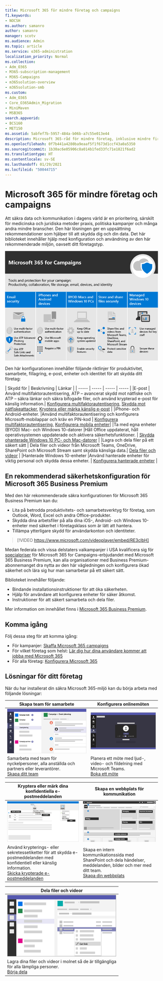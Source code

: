 ```yaml
---
title: Microsoft 365 för mindre företag och campaigns
f1.keywords:
- NOCSH
ms.author: samanro
author: samanro
manager: scotv
ms.audience: Admin
ms.topic: article
ms.service: o365-administration
localization_priority: Normal
ms.collection:
- Adm_O365
- M365-subscription-management
- M365-Campaigns
- m365solution-overview
- m365solution-smb
ms.custom:
- Adm_O365
- Core_O365Admin_Migration
- MiniMaven
- MSB365
search.appverid:
- BCS160
- MET150
ms.assetid: 5abfef7b-5957-484a-b06b-a7c55e013e44
description: Microsoft 365-råd för mindre företag, inklusive mindre firmor, metoder och politiska kampanjer.
ms.openlocfilehash: 0f7b441a4280ba9eaaf5f1f673d1ccf43a0a5350
ms.sourcegitcommit: 1b30ac6e05906c8a014b1fed33fc71e1821f6ad2
ms.translationtype: HT
ms.contentlocale: sv-SE
ms.lasthandoff: 01/29/2021
ms.locfileid: "50044715"
---
```

<a name="microsoft-365-for-smaller-businesses-and-campaigns"></a>Microsoft 365 för mindre företag och campaigns
===========================

Att säkra data och kommunikation i dagens värld är en prioritering, särskilt för medicinska och juridiska metoder praxis, politiska kampanjer och många andra mindre branscher. Den här lösningen ger en uppsättning rekommendationer som hjälper till att skydda dig och din data. Det här biblioteket innehåller hjälp med konfiguration och användning av den här rekommenderade miljön, oavsett ditt företagstyp.


![Microsoft 365 Business Premium skyddar dina produktivitetsverktyg, samarbetsverktyg, fillagring, e-post, enheter och identiteter](../media/M365-WhatIsIt-SecurityFocus.png)

Den här konfigurationen innehåller följande riktlinjer för produktivitet, samarbete, fillagring, e-post, enheter och identitet för att skydda ditt företag:

| Skydd för | Beskrivning | Länkar |
| ----- | ----- | ----- | ----- |
|E-post | Använd multifaktorautentisering, ATP – avancerat skydd mot nätfiske och ATP – säkra länkar och säkra bifogade filer, och använd krypterad e-post för känslig information.| [Konfigurera multifaktorautentisering](m365-campaigns-multifactor-authenication.md), [Skydda mot nätfiskeattacker](m365-campaigns-phishing-and-attacks.md), [Kryptera eller märka känslig e-post](send-encrypted-email.md) |
|iPhone- och Android-enheter. |Använd multifaktorautentisering och konfigurera Microsoft-mobilappar och kräv en PIN-kod | [Konfigurera multifaktorautentisering](m365-campaigns-multifactor-authenication.md), [Konfigurera mobila enheter](../business/set-up-mobile-devices.md?toc=/microsoft-365/campaigns/toc.json)|
|Ta med egna enheter (BYOD) Mac- och Windows 10-datorer |Håll Office uppdaterat, håll operativsystemen uppdaterade och aktivera säkerhetsfunktioner. | [Skydda ohanterade Windows 10 PC- och Mac-datorer](m365-campaigns-protect-pcs-macs.md) |
|Lagra och dela filer på ett säkert sätt | Dela filer och videor från Microsoft Teams, OneDrive, SharePoint och Microsoft Stream samt skydda känsliga data.| [Dela filer och videor](share-files-and-videos.md) |
|Hanterade Windows 10-enheter |Använd hanterade enheter för viktig personal och skydda dessa enheter. | [Konfigurera hanterade enheter](../business/set-up-windows-devices.md?toc=/microsoft-365/campaigns/toc.json) |

<a name="a-recommended-security-configuration-for-microsoft-365-business-premium"></a>En rekommenderad säkerhetskonfiguration för Microsoft 365 Business Premium
------------------------------------

Med den här rekommenderade säkra konfigurationen för Microsoft 365 Business Premium kan du:

- Lita på betrodda produktivitets- och samarbetsverktyg för företag, som Outlook, Word, Excel och andra Office-produkter.
- Skydda dina arbetsfiler på alla dina iOS-, Android- och Windows 10-enheter med säkerhet i företagsklass som är lätt att hantera.
- Tillämpa ytterligare skydd för användarkonton och identiteter.

> [!VIDEO https://www.microsoft.com/videoplayer/embed/RE3clbH]

Medan federala och vissa delstaters valkampanjer i USA kvalificera sig för [specialpriser](get-microsoft-365-campaigns.md) för Microsoft 365 for Campaigns-erbjudandet med Microsoft 365 Business Premium, kan alla organisationer med Business Premium-abonnemanget dra nytta av den här vägledningen och konfigurera ökad säkerhet och lära sig hur man samarbetar på ett säkert sätt.

Biblioteket innehåller följande:

- Bindande installationsinstruktioner för att öka säkerheten.
- Hjälp för användare att konfigurera enheter för säker åtkomst.
- Instruktioner för att säkert samarbeta och dela filer.

Mer information om innehållet finns i [Microsoft 365 Business Premium](https://www.microsoft.com/microsoft-365/business).

<a name="get-started"></a>Komma igång
--------------------------

Följ dessa steg för att komma igång:

- För kampanjer: [Skaffa Microsoft 365 campaigns](get-microsoft-365-campaigns.md)
- För vilket företag som helst: [Lär dig hur dina användare kommer att jobba med Microsoft 365](m365-campaigns-users.md)
- För alla företag: [Konfigurera Microsoft 365](microsoft-365-campaigns-setup-overview.md)

<a name="solutions-for-your-business"></a>Lösningar för ditt företag
--------------------------

När du har installerat din säkra Microsoft 365-miljö kan du börja arbeta med följande lösningar:

| Skapa team för samarbete | Konfigurera onlinemöten |
| ------------- | ------------- |
| ![en SharePoint-kommunikationswebbplats](../media/sm-m365-democracy-teams-collab.png) | ![ett onlinemöte](../media/m365-democracy-teams-meetings.png) |
| Samarbeta med team för nyckelpersoner, alla anställda och partners eller leverantörer.<br>[Skapa ditt team](create-teams-for-collaboration.md) | Planera ett möte med ljud-, video- och fildelning med Microsoft Teams.<br>[Boka ett möte](set-up-meetings.md) |

| Kryptera eller märk dina konfidentiella e-postmeddelanden | Skapa en webbplats för kommunikation |
| ------------- | ------------- |
| ![Krypterad och etiketterad e-postmeddelande](../media/sm-m365-campaign-email-encrypt.png) | ![en SharePoint-kommunikationswebbplats](../media/sm-m365-democracy-comms-site.png) |
| Använd krypterings- eller sekretessetiketter för att skydda e-postmeddelanden med konfidentiell eller känslig information.<br>[Skicka krypterade e-postmeddelanden](send-encrypted-email.md) | Skapa en intern kommunikationssida med SharePoint och dela händelser, meddelanden, bilder och mer med ditt team.<br>[Skapa din webbplats](create-communications-site.md) |

| Dela filer och videor |
| ------------- |
| ![dela en fil i Microsoft Teams](../media/m365-democracy-teams-sharefiles.png) |
| Lagra dina filer och videor i molnet så de är tillgängliga <br>för alla lämpliga personer.<br>[Börja dela](share-files-and-videos.md) |
